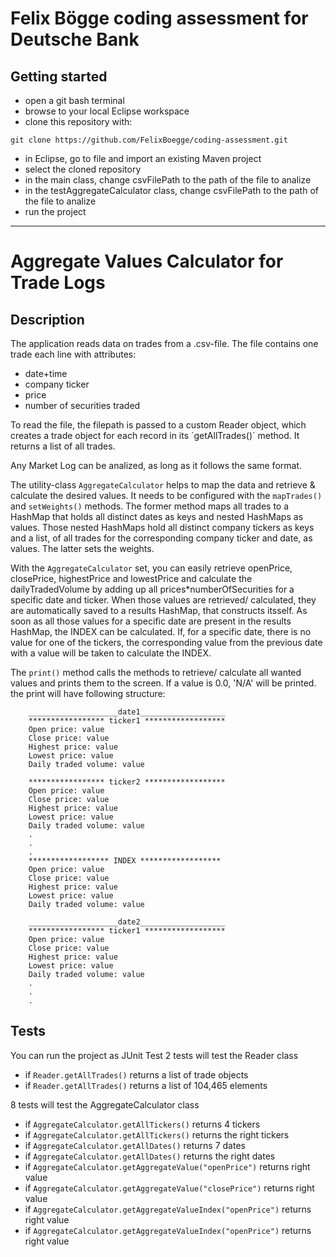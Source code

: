 # Felix Bögge coding assessment for Deutsche Bank 

## Getting started

- open a git bash terminal
- browse to your local Eclipse workspace
- clone this repository with:
```
git clone https://github.com/FelixBoegge/coding-assessment.git
```
- in Eclipse, go to file and import an existing Maven project
- select the cloned repository
- in the main class, change csvFilePath to the path of the file to analize
- in the testAggregateCalculator class, change csvFilePath to the path of the file to analize
- run the project

***

# Aggregate Values Calculator for Trade Logs

## Description
The application reads data on trades from a .csv-file.
The file contains one trade each line with attributes:
- date+time
- company ticker
- price
- number of securities traded

To read the file, the filepath is passed to a custom Reader object, which creates
a trade object for each record in its ´getAllTrades()´ method. It returns a list of all trades.

Any Market Log can be analized, as long as it follows the same format.

The utility-class `AggregateCalculator` helps to map the data and retrieve & calculate the desired values.
It needs to be configured with the `mapTrades()` and `setWeights()` methods.
The former method maps all trades to a HashMap that holds all distinct dates
as keys and nested HashMaps as values. Those nested HashMaps hold all distinct company tickers as
keys and a list, of all trades for the corresponding company ticker and date, as values.
The latter sets the weights.

With the `AggregateCalculator` set, you can easily retrieve openPrice, closePrice, highestPrice and lowestPrice
and calculate the dailyTradedVolume by adding up all prices*numberOfSecurities for a specific date and ticker.
When those values are retrieved/ calculated, they are automatically saved to a results HashMap, that constructs
itsself.
As soon as all those values for a specific date are present in the results HashMap, the INDEX can be calculated.
If, for a specific date, there is no value for one of the tickers, the corresponding value from the previous
date with a value will be taken to calculate the INDEX.

The `print()` method calls the methods to retrieve/ calculate all wanted values and prints them to the screen.
If a value is 0.0, 'N/A' will be printed.
the print will have following structure:
		
		____________________date1___________________
		***************** ticker1 ******************
		Open price: value
		Close price: value
		Highest price: value
		Lowest price: value
		Daily traded volume: value
		
		***************** ticker2 ******************
		Open price: value
		Close price: value
		Highest price: value
		Lowest price: value
		Daily traded volume: value
		.
		.
		.
		****************** INDEX ******************
		Open price: value
		Close price: value
		Highest price: value
		Lowest price: value
		Daily traded volume: value
		
		____________________date2___________________
		***************** ticker1 ******************
		Open price: value
		Close price: value
		Highest price: value
		Lowest price: value
		Daily traded volume: value
		.
		.
		.

## Tests
You can run the project as JUnit Test
2 tests will test the Reader class

- if `Reader.getAllTrades()` returns a list of trade objects
- if `Reader.getAllTrades()` returns a list of 104,465 elements

8 tests will test the AggregateCalculator class

- if `AggregateCalculator.getAllTickers()` returns 4 tickers
- if `AggregateCalculator.getAllTickers()` returns the right tickers
- if `AggregateCalculator.getAllDates()` returns 7 dates
- if `AggregateCalculator.getAllDates()` returns the right dates
- if `AggregateCalculator.getAggregateValue("openPrice")` returns right value
- if `AggregateCalculator.getAggregateValue("closePrice")` returns right value
- if `AggregateCalculator.getAggregateValueIndex("openPrice")` returns right value
- if `AggregateCalculator.getAggregateValueIndex("openPrice")` returns right value